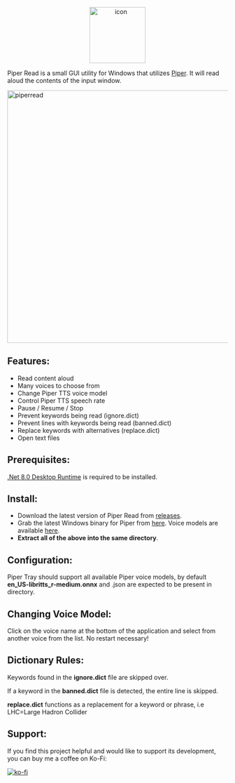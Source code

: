<p align="center"><img width="128" alt="icon" src="https://github.com/jame25/Piper-Read/assets/13631646/eed14486-eac3-4ed9-8e8e-871be32988bc"></p>

Piper Read is a small GUI utility for Windows that utilizes [Piper](https://github.com/rhasspy/piper). It will read aloud the contents of the input window.

<img width="576" alt="piperread" src="https://github.com/jame25/Piper-Read/assets/13631646/3ff479e4-f427-4430-89f1-7106d34b41e5">


## Features:
* Read content aloud
* Many voices to choose from
* Change Piper TTS voice model
* Control Piper TTS speech rate
* Pause / Resume / Stop
* Prevent keywords being read (ignore.dict)
* Prevent lines with keywords being read (banned.dict)
* Replace keywords with alternatives (replace.dict)
* Open text files

## Prerequisites:

[.Net 8.0 Desktop Runtime](https://dotnet.microsoft.com/en-us/download/dotnet/8.0) is required to be installed.

## Install:

- Download the latest version of Piper Read from [releases](https://github.com/jame25/Piper-Read/releases/).
- Grab the latest Windows binary for Piper from [here](https://github.com/rhasspy/piper/releases). Voice models are available [here](https://huggingface.co/rhasspy/piper-voices/tree/main).
- <b>Extract all of the above into the same directory</b>.

## Configuration:

Piper Tray should support all available Piper voice models, by default **en_US-libritts_r-medium.onnx** and .json are expected to be present in directory.

## Changing Voice Model:

Click on the voice name at the bottom of the application and select from another voice from the list. No restart necessary!

## Dictionary Rules:

Keywords found in the **ignore.dict** file are skipped over. 

If a keyword in the **banned.dict** file is detected, the entire line is skipped.

**replace.dict** functions as a replacement for a keyword or phrase, i.e LHC=Large Hadron Collider

## Support:

If you find this project helpful and would like to support its development, you can buy me a coffee on Ko-Fi:

[![ko-fi](https://ko-fi.com/img/githubbutton_sm.svg)](https://ko-fi.com/jame25)
